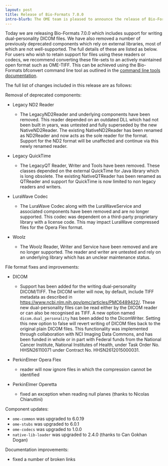 ```yaml
---
layout: post
title: Release of Bio-Formats 7.0.0
intro-blurb: The OME team is pleased to announce the release of Bio-Formats 7.0.0
---
```


Today we are releasing Bio-Formats 7.0.0 which includes support for writing dual-personality DICOM files. We 
have also removed a number of previously deprecated components which rely on external libraries, most of which are 
not well-supported. The full details of these are listed as below. For users who wish to retain support for files 
using these readers or codecs, we recommend converting these file-sets to an actively maintained open format such as 
OME-TIFF. This can be achieved using the Bio-Formats bfconvert command line tool as outlined in the 
[command line tools documentation](https://bio-formats.readthedocs.io/en/stable/users/comlinetools/conversion.html).

The full list of changes included in this release are as follows:

Removal of deprecated components:
* Legacy ND2 Reader
   - The LegacyND2Reader and underlying components have been removed. This reader depended on 
     an outdated DLL which had not been built in years, was untested and fully superseded by the 
     new NativeND2Reader. The existing NativeND2Reader has been renamed as ND2Reader and now acts 
     as the sole reader for the format. Support for the ND2 format will be unaffected and continue 
     via this newly renamed reader.

* Legacy QuickTime
   - The LegacyQT Reader, Writer and Tools have been removed. These classes depended on the external 
     QuickTime for Java library which is long obsolete. The existing NativeQTReader has been renamed 
     as QTReader and support for QuickTime is now limited to non legacy readers and writers.

* LuraWave Codec
   - The LuraWave Codec along with the LuraWaveService and associated components have been removed and 
     are no longer supported. This codec was dependent on a third-party proprietary library with a license 
     code. This may impact LuraWave compressed files for the Opera Flex format.

* Woolz
   - The Woolz Reader, Writer and Service have been removed and are no longer supported. The reader and 
     writer are untested and rely on an underlying library which has an unclear maintenance status.

File format fixes and improvements:

* DICOM
   - Support has been added for the writing dual-personality DICOM/TIFF. The DICOM writer will now, by default, 
     include TIFF metadata as described in https://www.ncbi.nlm.nih.gov/pmc/articles/PMC6489422/. These new 
     dual-personality files can be read either by the DICOM reader or can also be recognised as TIFF. A new 
     option named `dicom.dual_personality` has been added to the DicomWriter. Setting this new option to false 
     will revert writing of DICOM files back to the original plain DICOM files. This functionality was implemented 
     through collaboration with NCI Imaging Data Commons, and has been funded in whole or in part with Federal funds 
     from the National Cancer Institute, National Institutes of Health, under Task Order No. HHSN26110071 under 
     Contract No. HHSN2612015000031.

* PerkinElmer Opera Flex
   - reader will now ignore files in which the compression cannot be identified

* PerkinElmer Operetta
   - fixed an exception when reading null planes (thanks to Nicolas Chiaruttini)

Component updates:

* `ome-common` was upgraded to 6.0.19
* `ome-stubs` was upgraded to 6.0.1
* `ome-codecs` was upgraded to 1.0.0
* `native-lib-loader` was upgraded to 2.4.0 (thanks to Can Gokhan Dogan)

Documentation improvements:

* fixed a number of broken links
